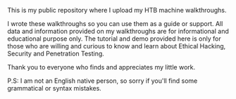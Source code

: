 This is my public repository where I upload my HTB machine walkthroughs.

I wrote these walkthroughs so you can use them as a guide or support. All data and information provided on my walkthroughs are for informational and educational purpose only. The tutorial and demo provided here is only for those who are willing and curious to know and learn about Ethical Hacking, Security and Penetration Testing.

Thank you to everyone who finds and appreciates my little work.

P.S: I am not an English native person, so sorry if you'll find some grammatical or syntax mistakes.
